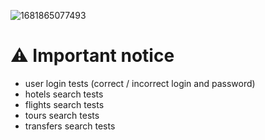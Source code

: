 ![1681865077493](https://github.com/D3ADSHOTI/Selenium-Error-handler/assets/76398764/726092cd-64ce-4d0f-abbd-bae9ca79a8bd)

<h1 tabindex="-1" class="heading-element" dir="auto"><g-emoji class="g-emoji" alias="warning">⚠️</g-emoji> Important notice</h1>

<ul dir="auto">
<li>user login tests (correct / incorrect login and password)</li>
<li>hotels search tests</li>
<li>flights search tests</li>
<li>tours search tests</li>
<li>transfers search tests</li>
</ul>
